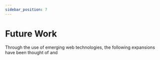 ```yaml
---
sidebar_position: 7
---
```


# Future Work

Through the use of emerging web technologies, the following expansions have been thought of and 